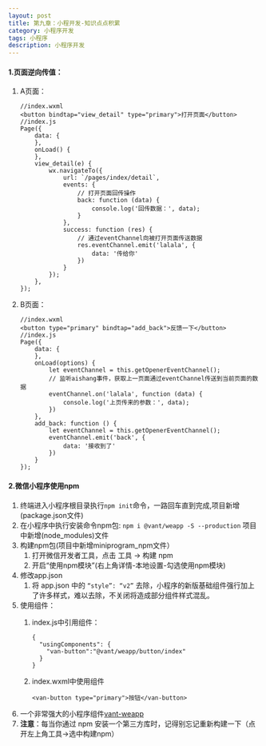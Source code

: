 ```yaml
---
layout: post
title: 第九章：小程开发-知识点点积累
category: 小程序开发
tags: 小程序
description: 小程序开发
--- 
```


#### 1.页面逆向传值：
1. A页面：
    
    ```
    //index.wxml
    <button bindtap="view_detail" type="primary">打开页面</button>
    //index.js
    Page({
        data: {
        },
        onLoad() {
        },
        view_detail(e) {
            wx.navigateTo({
                url: `/pages/index/detail`,
                events: {
                    // 打开页面回传操作
                    back: function (data) {
                        console.log('回传数据：', data);
                    }
                }, 
                success: function (res) {
                    // 通过eventChannel向被打开页面传送数据
                    res.eventChannel.emit('lalala', {
                        data: '传给你'
                    })
                }
            });
        },
    });
    ```
2. B页面：
    
    ```
    //index.wxml
    <button type="primary" bindtap="add_back">反馈一下</button>
    //index.js
    Page({
        data: {
        },
        onLoad(options) {
            let eventChannel = this.getOpenerEventChannel();
            // 监听aishang事件，获取上一页面通过eventChannel传送到当前页面的数据
            eventChannel.on('lalala', function (data) {
                console.log('上页传来的参数：', data);
            })
        },
        add_back: function () {
            let eventChannel = this.getOpenerEventChannel();
            eventChannel.emit('back', {
                data: '接收到了'
            })
        }
    });
    ```

#### 2.微信小程序使用npm
1. 终端进入小程序根目录执行`npm init`命令，一路回车直到完成,项目新增(package.json文件)
2. 在小程序中执行安装命令npm包: `npm i @vant/weapp -S --production`  项目中新增(node_modules)文件
3. 构建npm包(项目中新增miniprogram_npm文件）
    1. 打开微信开发者工具，点击 工具 -> 构建 npm
    2. 开启“使用npm模块”(右上角详情-本地设置-勾选使用npm模块)
4. 修改app.json
    1. 将 app.json 中的 `“style”: “v2”` 去除，小程序的新版基础组件强行加上了许多样式，难以去除，不关闭将造成部分组件样式混乱。
5. 使用组件：
    1. index.js中引用组件：
        
        ```
        {
          "usingComponents": {
            "van-button":"@vant/weapp/button/index"
          }
        }
        ```
    2. index.wxml中使用组件
        
        ```
        <van-button type="primary">按钮</van-button>
        ```
6. 一个非常强大的小程序组件[vant-weapp](https://youzan.github.io/vant-weapp/)
7. **注意**：每当你通过 npm 安装一个第三方库时，记得别忘记重新构建一下（点开左上角工具->选中构建npm）


